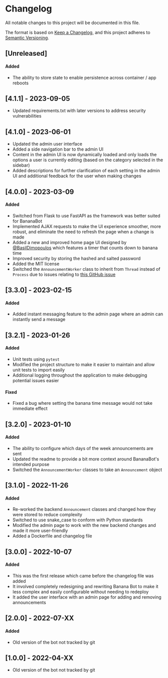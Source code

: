 # Changelog

All notable changes to this project will be documented in this file.

The format is based on [Keep a Changelog](https://keepachangelog.com/en/1.0.0/),
and this project adheres to [Semantic Versioning](https://semver.org/spec/v2.0.0.html).

## [Unreleased]

#### Added
- The ability to store state to enable persistence across container / app reboots

## [4.1.1] - 2023-09-05
- Updated requirements.txt with later versions to address security vulnerabilities

## [4.1.0] - 2023-06-01
- Updated the admin user interface
- Added a side navigation bar to the admin UI
- Content in the admin UI is now dynamically loaded and only loads the options a user is currently editing (based on the category selected in the sidebar)
- Added descriptions for further clarification of each setting in the admin UI and additional feedback for the user when making changes

## [4.0.0] - 2023-03-09

#### Added
- Switched from Flask to use FastAPI as the framework was better suited for BananaBot
- Implemented AJAX requests to make the UI experience smoother, more robust, and eliminate the need to refresh the page when a change is made
- Added a new and improved home page UI designed by [@BasilDimopoulos](https://github.com/BasilDimopoulos) which features a timer that counts down to banana time
- Improved security by storing the hashed and salted password
- Added the MIT license
- Switched the `AnnouncementWorker` class to inherit from `Thread` instead of `Process` due to issues relating to [this GitHub issue](https://github.com/tiangolo/fastapi/issues/1487)

## [3.3.0] - 2023-02-15

#### Added
- Added instant messaging feature to the admin page where an admin can instantly send a message

## [3.2.1] - 2023-01-26

#### Added
- Unit tests using `pytest`
- Modified the project structure to make it easier to maintain and allow unit tests to import easily
- Additional logging throughout the application to make debugging potential issues easier

#### Fixed
- Fixed a bug where setting the banana time message would not take immediate effect

## [3.2.0] - 2023-01-10

#### Added
- The ability to configure which days of the week announcements are sent
- Updated the readme to provide a bit more context around BananaBot's intended purpose
- Switched the `AnnouncementWorker` classes to take an `Announcement` object 

## [3.1.0] - 2022-11-26

#### Added
- Re-worked the backend `Announcement` classes and changed how they were stored to reduce complexity
- Switched to use snake_case to conform with Python standards
- Modified the admin page to work with the new backend changes and made it more user-friendly
- Added a Dockerfile and changelog file

## [3.0.0] - 2022-10-07

#### Added
- This was the first release which came before the changelog file was added
- It involved completely redesigning and rewriting Banana Bot to make it less complex and easily configurable without needing to redeploy
- It added the user interface with an admin page for adding and removing announcements

## [2.0.0] - 2022-07-XX

#### Added
- Old version of the bot not tracked by git

## [1.0.0] - 2022-04-XX
- Old version of the bot not tracked by git
